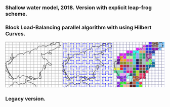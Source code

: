 ### Shallow water model, 2018. Version with explicit leap-frog scheme.
### Block Load-Balancing parallel algorithm with using Hilbert Curves.

![alt text](https://raw.githubusercontent.com/Andrcraft9/inmsom-elfs_sw/blockmpi/fullLBalg.png)

### Legacy version.
